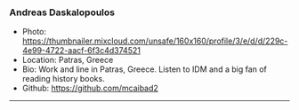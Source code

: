 ### Andreas Daskalopoulos
- Photo: https://thumbnailer.mixcloud.com/unsafe/160x160/profile/3/e/d/d/229c-4e99-4722-aacf-6f3c4d374521
- Location: Patras, Greece
- Bio: Work and line in Patras, Greece. Listen to IDM and a big fan of reading history books.
- Github: https://github.com/mcaibad2
***
